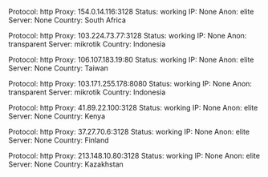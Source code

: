 Protocol: http
Proxy: 154.0.14.116:3128
Status: working
IP: None
Anon: elite
Server: None
Country: South Africa

Protocol: http
Proxy: 103.224.73.77:3128
Status: working
IP: None
Anon: transparent
Server: mikrotik
Country: Indonesia

Protocol: http
Proxy: 106.107.183.19:80
Status: working
IP: None
Anon: elite
Server: None
Country: Taiwan

Protocol: http
Proxy: 103.171.255.178:8080
Status: working
IP: None
Anon: transparent
Server: mikrotik
Country: Indonesia

Protocol: http
Proxy: 41.89.22.100:3128
Status: working
IP: None
Anon: elite
Server: None
Country: Kenya

Protocol: http
Proxy: 37.27.70.6:3128
Status: working
IP: None
Anon: elite
Server: None
Country: Finland

Protocol: http
Proxy: 213.148.10.80:3128
Status: working
IP: None
Anon: elite
Server: None
Country: Kazakhstan

